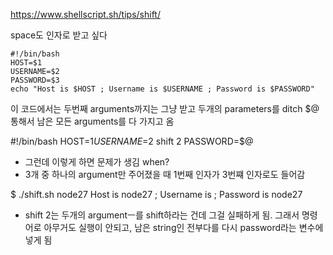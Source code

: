 https://www.shellscript.sh/tips/shift/

space도 인자로 받고 싶다
```
#!/bin/bash 
HOST=$1 
USERNAME=$2 
PASSWORD=$3 
echo "Host is $HOST ; Username is $USERNAME ; Password is $PASSWORD"
```
이 코드에서는 두번째 arguments까지는 그냥 받고
두개의 parameters를 ditch
$@ 통해서 남은 모든 arguments를 다 가지고 옴

#!/bin/bash 
HOST=$1 
USERNAME=$2 
shift 2 
PASSWORD=$@

* 그런데 이렇게 하면 문제가 생김 when?
* 3개 중 하나의 argument만 주어졌을 때 1번째 인자가 3번쨰 인자로도 들어감

$ ./shift.sh node27 Host is node27 ; Username is ; Password is node27


* shift 2는 두개의 argumentㅡ를 shift하라는 건데 그걸 실패하게 됨. 그래서 명령어로 아무거도 실행이 안되고, 남은 string인 전부다를 다시 password라는 변수에 넣게 됨
